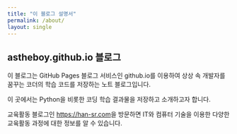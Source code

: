 ```yaml
---
title: "이 블로그 설명서"
permalink: /about/
layout: single
---
```


## astheboy.github.io 블로그

이 블로그는 GitHub Pages 블로그 서비스인 github.io를 이용하여 상상 속 개발자를 꿈꾸는 코더의 학습 코드를 저장하는 노트 블로그입니다.

이 곳에서는 Python을 비롯한 코딩 학습 결과물을 저장하고 소개하고자 합니다.

교육활동 블로그인 <https://han-sr.com>을 방문하면 IT와 컴퓨터 기술을 이용한 다양한 교육활동 과정에 대한 정보를 알 수 있습니다.
